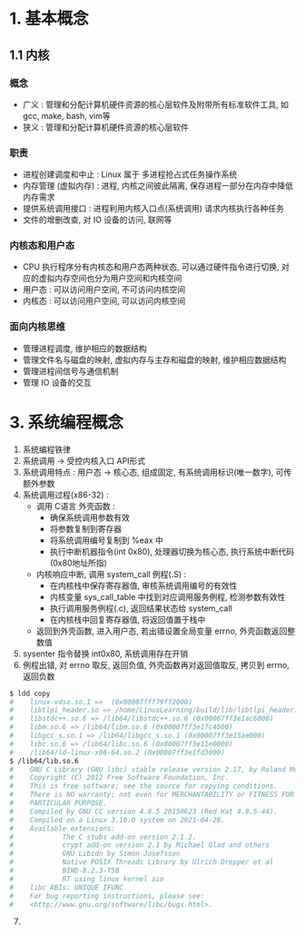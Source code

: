 # 1. 基本概念
## 1.1 内核
### 概念
- 广义 : 管理和分配计算机硬件资源的核心层软件及附带所有标准软件工具, 如gcc, make,  bash, vim等
- 狭义 : 管理和分配计算机硬件资源的核心层软件

### 职责
- 进程创建调度和中止 : Linux 属于 多进程抢占式任务操作系统
- 内存管理 (虚拟内存) : 进程, 内核之间彼此隔离, 保存进程一部分在内存中降低内存需求
- 提供系统调用接口 : 进程利用内核入口点(系统调用) 请求内核执行各种任务
- 文件的增删改查, 对 IO 设备的访问, 联网等

### 内核态和用户态
- CPU 执行程序分有内核态和用户态两种状态, 可以通过硬件指令进行切换, 对应的虚拟内存空间也分为用户空间和内核空间
- 用户态 : 可以访问用户空间, 不可访问内核空间
- 内核态 : 可以访问用户空间, 可以访问内核空间

### 面向内核思维
- 管理进程调度, 维护相应的数据结构
- 管理文件名与磁盘的映射, 虚拟内存与主存和磁盘的映射, 维护相应数据结构
- 管理进程间信号与通信机制
- 管理 IO 设备的交互


# 3. 系统编程概念
1. 系统编程铁律
2. 系统调用 -> 受控内核入口 API形式
3. 系统调用特点 : 用户态 -> 核心态, 组成固定, 有系统调用标识(唯一数字), 可传额外参数
4. 系统调用过程(x86-32) : 
    - 调用 C语言 外壳函数 : 
       - 确保系统调用参数有效
       - 将参数复制到寄存器
       - 将系统调用编号复制到 %eax 中
       - 执行中断机器指令(int 0x80), 处理器切换为核心态, 执行系统中断代码 (0x80地址所指)
    - 内核响应中断, 调用 system_call 例程(.S) :
       - 在内核栈中保存寄存器值, 审核系统调用编号的有效性 
       - 内核变量 sys_call_table 中找到对应调用服务例程, 检测参数有效性
       - 执行调用服务例程(.c), 返回结果状态给 system_call
       - 在内核栈中回复寄存器值, 将返回值置于栈中
    - 返回到外壳函数, 进入用户态, 若出错设置全局变量 errno, 外壳函数返回整数值
5. sysenter 指令替换 int0x80, 系统调用存在开销
6. 例程出错, 对 errno 取反, 返回负值, 外壳函数再对返回值取反, 拷贝到 errno, 返回负数
```bash
$ ldd copy
#    linux-vdso.so.1 =>  (0x00007fff79ff2000)
#    libtlpi_header.so => /home/LinuxLearning/build/lib/libtlpi_header.so (0x00007ff3e1dce000)
#    libstdc++.so.6 => /lib64/libstdc++.so.6 (0x00007ff3e1ac6000)
#    libm.so.6 => /lib64/libm.so.6 (0x00007ff3e17c4000)
#    libgcc_s.so.1 => /lib64/libgcc_s.so.1 (0x00007ff3e15ae000)
#    libc.so.6 => /lib64/libc.so.6 (0x00007ff3e11e0000)
#    /lib64/ld-linux-x86-64.so.2 (0x00007ff3e1fd3000)
$ /lib64/lib.so.6 
#    GNU C Library (GNU libc) stable release version 2.17, by Roland McGrath et al.
#    Copyright (C) 2012 Free Software Foundation, Inc.
#    This is free software; see the source for copying conditions.
#    There is NO warranty; not even for MERCHANTABILITY or FITNESS FOR A
#    PARTICULAR PURPOSE.
#    Compiled by GNU CC version 4.8.5 20150623 (Red Hat 4.8.5-44).
#    Compiled on a Linux 3.10.0 system on 2021-04-28.
#    Available extensions:
#            The C stubs add-on version 2.1.2.
#            crypt add-on version 2.1 by Michael Glad and others
#            GNU Libidn by Simon Josefsson
#            Native POSIX Threads Library by Ulrich Drepper et al
#            BIND-8.2.3-T5B
#            RT using linux kernel aio
#    libc ABIs: UNIQUE IFUNC
#    For bug reporting instructions, please see:
#    <http://www.gnu.org/software/libc/bugs.html>.
```
7. 
     
     